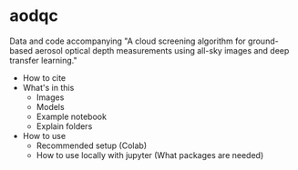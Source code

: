 # aodqc
Data and code accompanying "A cloud screening algorithm for ground-based aerosol optical depth measurements using all-sky images and deep transfer learning."

* How to cite
* What's in this
  - Images
  - Models
  - Example notebook
  - Explain folders
* How to use
  - Recommended setup (Colab)
  - How to use locally with jupyter (What packages are needed)
